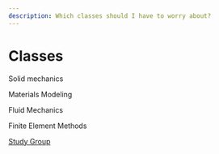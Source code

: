 ```yaml
---
description: Which classes should I have to worry about?
---
```


# Classes

Solid mechanics 

Materials Modeling

Fluid Mechanics 

Finite Element Methods 

[Study Group](https://www.rpistudygroup.org/MANE%20-%20Mechanical%2C%20Aeronautical%2C%20and%20Nuclear%20Engineering/)


